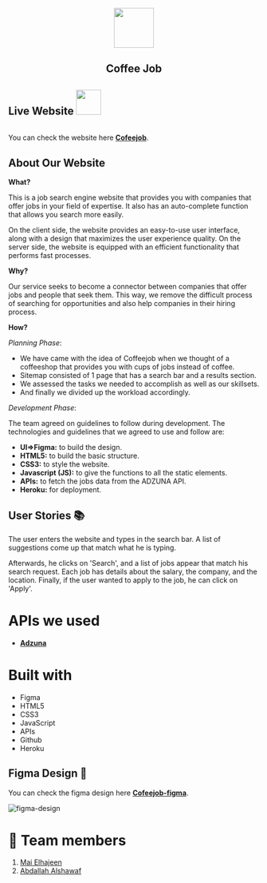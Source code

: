 
<br />
<div align="center">
    <img src ="https://i.imgur.com/ksCwbpB.png" style ="height: 80px; width: 80px;">
  <h2>
      Coffee Job
  </h2>
</div>


## **Live Website** <img src="https://i.imgur.com/QsX6030.png" style="height: 50px; width: 50px; margin-bottom: 20px;">
 <span id="live"></span>
You can check the website here [**Cofeejob**](https://coffeejob.herokuapp.com/).


## **About Our Website** <span id="about"></span>


**What?**

This is a job search engine website that provides you with companies that offer jobs in your field of expertise. It also has an auto-complete function that allows you search more easily. 

On the client side, the website provides an easy-to-use user interface, along with a design that maximizes the user experience quality. On the server side, the website is equipped with an efficient functionality that performs fast processes.

**Why?**

Our service seeks to become a connector between companies that offer jobs and people that seek them. This way, we remove the difficult process of searching for opportunities and also help companies in their hiring process. 

**How?**

_Planning Phase_:

- We have came with the idea of Coffeejob when we thought of a coffeeshop that provides you with cups of jobs instead of coffee. 
- Sitemap consisted of 1 page that has a search bar and a results section. 
- We assessed the tasks we needed to accomplish as well as our skillsets.
- And finally we divided up the workload accordingly.

_Development Phase_:

The team agreed on guidelines to follow during development. The technologies and guidelines that we agreed to use and follow are:

- **UI=>Figma:** to build the design.
- **HTML5:** to build the basic structure.
- **CSS3:** to style the website.
- **Javascript (JS):** to give the functions to all the static elements.
- **APIs:** to fetch the jobs data from the ADZUNA API.
- **Heroku:** for deployment.



## **User Stories** :books: <span id="stories"></span>

The user enters the website and types in the search bar. A list of suggestions come up that match what he is typing. 

Afterwards, he clicks on 'Search', and a list of jobs appear that match his search request. Each job has details about the salary, the company, and the location. Finally, if the user wanted to apply to the job, he can click on 'Apply'. 

# **APIs we used** 
* **<a href="https://developer.adzuna.com/" target="_blank">Adzuna</a>**

# **Built with** 

- Figma
- HTML5
- CSS3
- JavaScript
- APIs
- Github
- Heroku


## **Figma Design** :paw_prints: 

You can check the figma design here [**Cofeejob-figma**](https://www.figma.com/file/LV3MAkSc74FNPsVkiasLy3/CoffeeJob?node-id=1%3A2).

![figma-design](https://i.imgur.com/8S8YZUj.png)

# 👥 **Team members** 
1. [Mai Elhajeen](https://github.com/Mai-Elhajeen)
2. [Abdallah Alshawaf](https://github.com/abdallah-alshawaf)